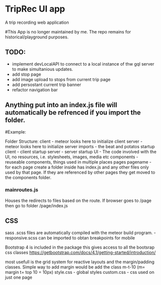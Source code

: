 # TripRec UI app

A trip recording web application

#This App is no longer maintained by me. The repo remains for historical/playground purposes. 

## TODO:
- implement devLocalAPI to connect to a local instance of thw gql server to make simultanious updates. 
- add stop page
- add image upload to stops from current trip page
- add persostant current trip banner
- refactor navigation bar

## Anything put into an index.js file will automatically be refrenced if you import the folder.

#Example:

Folder Structure:
client - meteor looks here to initialize client
server - meteor looks here to initialize server
imports - the beat and potatos
startup
client - client startup
server - server startup
UI - The code involved with the UI, no resources, i.e. stylesheets, images, media etc
components - reuseable components, things used in multiple places
pages
pagename - for each page create a folder inside has index.js and any other files only used by that page. If they are referenced by other pages they get moved to the components folder.

### mainroutes.js

Houses the redirects to files based on the route. If browser goes to /page then go to folder /page/index.js

## CSS

sass .scss files are automatically compiled with the meteor build program. 
-responsive.scss can be imported to obtan breakpoints for mobile

Bootstrap 4 is included in the package this gives access to all the bootsrap css classes
https://getbootstrap.com/docs/4.1/getting-started/introduction/

most usefull is the grid system for reactive layouts and the margin/padding classes. Simple way to add margin would be add the class m-t-10 (m= margin t= top 10 = 10px)
style.css - global styles
custom.css - css used on just one page
